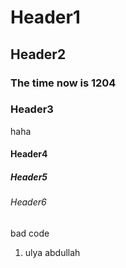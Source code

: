 # Header1
## Header2
### The time now is 1204
### Header3
haha
#### Header4
##### Header5
###### Header6
bad code
1. ulya abdullah
